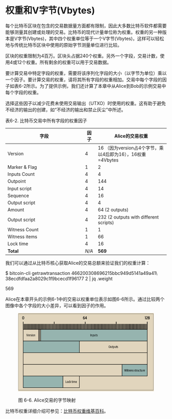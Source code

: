 # 权重和V字节(Vbytes)

每个比特币区块在包含的交易数据量方面都有限制，因此大多数比特币软件都需要能够测量其创建或处理的交易。比特币的现代计量单位称为权重。权重的另一种版本是V字节(Vbytes)，其中四个权重单位等于一个V字节(Vbytes)，这样可以轻松地与传统比特币区块中使用的原始字节测量单位进行比较。

区块的权重限制为4百万。区块头占据240个权重。另外一个字段，交易计数，使用4或12个权重。所有剩余的权重可以用于交易数据。&#x20;

要计算交易中特定字段的权重，需要将该序列化字段的大小（以字节为单位）乘以一个因子。要计算交易的权重，请将其所有字段的权重相加。交易中每个字段的因子如表6-2所示。为了提供示例，我们还计算了本章中从Alice到Bob的示例交易中每个字段的权重。&#x20;

选择这些因子以减少花费未使用交易输出（UTXO）时使用的权重。这有助于避免不经济的输出的创建，如“不经济的输出和禁止灰尘”中所述。



表6-2. 比特币交易中所有字段的权重因子



<table><thead><tr><th width="228">字段</th><th>因子</th><th>Alice的交易权重</th></tr></thead><tbody><tr><td>Version</td><td>4</td><td>16 （因为version占4个字节，乘以4后即为16），16权重=4Vbytes</td></tr><tr><td>Marker &#x26; Flag</td><td>1</td><td>2</td></tr><tr><td>Inputs Count</td><td>4</td><td>4</td></tr><tr><td>Outpoint</td><td>4</td><td>144</td></tr><tr><td>Input script</td><td>4</td><td>14</td></tr><tr><td>Sequence</td><td>4</td><td>16</td></tr><tr><td>Output script</td><td>4</td><td>4</td></tr><tr><td>Amount</td><td>4</td><td>64 (2 outputs)</td></tr><tr><td>Output script</td><td>4</td><td>232 (2 outputs with different scripts)</td></tr><tr><td>Witness Count</td><td>1</td><td>1</td></tr><tr><td>Witness items</td><td>1</td><td>66</td></tr><tr><td>Lock time</td><td>4</td><td>16</td></tr><tr><td><strong>Total</strong></td><td><em>N/A</em></td><td><strong>569</strong></td></tr></tbody></table>

我们可以通过从比特币核心获取Alice的交易总额来验证我们的权重计算：

$ bitcoin-cli getrawtransaction 466200308696215bbc949d5141a49a41\\ 38ecdfdfaa2a8029c1f9bcecd1f96177 2 | jq .weight&#x20;

569

Alice在本章开头的示例6-1中的交易以权重单位表示如图6-6所示。通过比较两个图像中各个字段的大小差异，可以看到因子的作用。 

<figure><img src="../.gitbook/assets/6.6.png" alt=""><figcaption><p>图 6-6.  Alice交易的字节映射</p></figcaption></figure>



比特币权重详细介绍可参见：[比特币权重维基百科](https://en.bitcoin.it/wiki/Weight\_units)。
